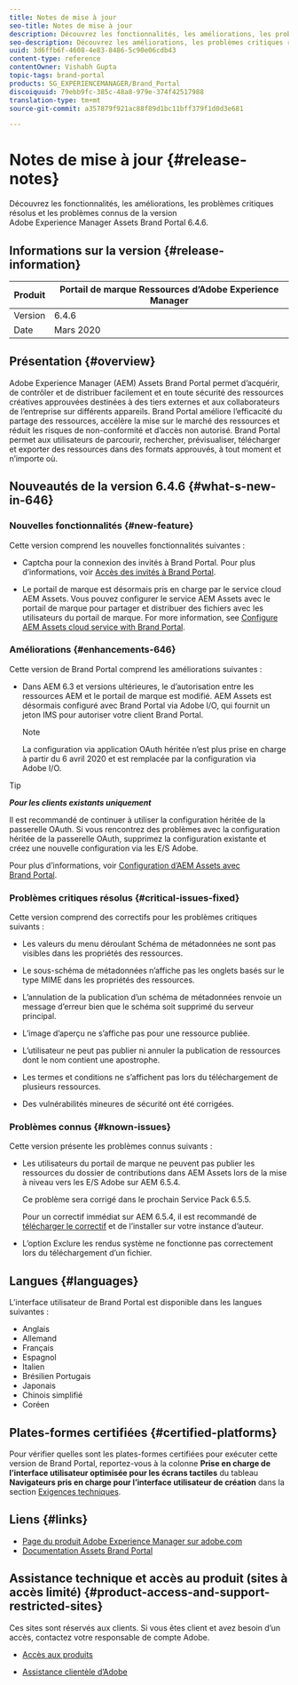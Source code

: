 ```yaml
---
title: Notes de mise à jour
seo-title: Notes de mise à jour
description: Découvrez les fonctionnalités, les améliorations, les problèmes critiques résolus et les problèmes connus de la version Adobe Experience Manager Assets Brand Portal 6.4.6.
seo-description: Découvrez les améliorations, les problèmes critiques résolus et les problèmes connus de la version Adobe Experience Manager Assets Brand Portal 6.4.6.
uuid: 3d6ffb6f-4608-4e83-8486-5c90e06cdb43
content-type: reference
contentOwner: Vishabh Gupta
topic-tags: brand-portal
products: SG_EXPERIENCEMANAGER/Brand_Portal
discoiquuid: 79ebb9fc-385c-48a8-979e-374f42517988
translation-type: tm+mt
source-git-commit: a357879f921ac88f89d1bc11bff379f1d0d3e681

---
```



# Notes de mise à jour {#release-notes}

Découvrez les fonctionnalités, les améliorations, les problèmes critiques résolus et les problèmes connus de la version Adobe Experience Manager Assets Brand Portal 6.4.6.

## Informations sur la version {#release-information}

| Produit | Portail de marque Ressources d’Adobe Experience Manager |
|---|---|
| Version | 6.4.6 |
| Date | Mars 2020 |

## Présentation {#overview}

Adobe Experience Manager (AEM) Assets Brand Portal permet d’acquérir, de contrôler et de distribuer facilement et en toute sécurité des ressources créatives approuvées destinées à des tiers externes et aux collaborateurs de l’entreprise sur différents appareils. Brand Portal améliore l’efficacité du partage des ressources, accélère la mise sur le marché des ressources et réduit les risques de non-conformité et d’accès non autorisé. Brand Portal permet aux utilisateurs de parcourir, rechercher, prévisualiser, télécharger et exporter des ressources dans des formats approuvés, à tout moment et n’importe où.

## Nouveautés de la version 6.4.6 {#what-s-new-in-646}

### Nouvelles fonctionnalités {#new-feature}

Cette version comprend les nouvelles fonctionnalités suivantes :

* Captcha pour la connexion des invités à Brand Portal. Pour plus d’informations, voir [Accès des invités à Brand Portal](../using/guest-access.md).

* Le portail de marque est désormais pris en charge par le service cloud AEM Assets. Vous pouvez configurer le service AEM Assets avec le portail de marque pour partager et distribuer des fichiers avec les utilisateurs du portail de marque.
For more information, see [Configure AEM Assets cloud service with Brand Portal](https://docs.adobe.com/content/help/en/experience-manager-cloud-service/assets/brandportal/configure-aem-assets-with-brand-portal.html).

### Améliorations {#enhancements-646}

Cette version de Brand Portal comprend les améliorations suivantes :

* Dans AEM 6.3 et versions ultérieures, le d’autorisation entre les ressources AEM et le portail de marque est modifié. AEM Assets est désormais configuré avec Brand Portal via Adobe I/O, qui fournit un jeton IMS pour autoriser votre client Brand Portal.

   >[!NOTE]
   >
   >La configuration via application OAuth héritée n’est plus prise en charge à partir du 6 avril 2020 et est remplacée par la configuration via Adobe I/O.


>[!TIP]
>
>***Pour les clients existants uniquement***
>
>Il est recommandé de continuer à utiliser la configuration héritée de la passerelle OAuth. Si vous rencontrez des problèmes avec la configuration héritée de la passerelle OAuth, supprimez la configuration existante et créez une nouvelle configuration via les E/S Adobe.


Pour plus d’informations, voir [Configuration d’AEM Assets avec Brand Portal](configure-aem-assets-with-brand-portal.md).

### Problèmes critiques résolus {#critical-issues-fixed}

Cette version comprend des correctifs pour les problèmes critiques suivants :

* Les valeurs du menu déroulant Schéma de métadonnées ne sont pas visibles dans les propriétés des ressources.

* Le sous-schéma de métadonnées n’affiche pas les onglets basés sur le type MIME dans les propriétés des ressources.

* L’annulation de la publication d’un schéma de métadonnées renvoie un message d’erreur bien que le schéma soit supprimé du serveur principal.

* L’image d’aperçu ne s’affiche pas pour une ressource publiée.

* L’utilisateur ne peut pas publier ni annuler la publication de ressources dont le nom contient une apostrophe.

* Les termes et conditions ne s’affichent pas lors du téléchargement de plusieurs ressources.

* Des vulnérabilités mineures de sécurité ont été corrigées.

### Problèmes connus {#known-issues}

Cette version présente les problèmes connus suivants :

* Les utilisateurs du portail de marque ne peuvent pas publier les ressources du dossier de contributions dans AEM Assets lors de la mise à niveau vers les E/S Adobe sur AEM 6.5.4.

   Ce problème sera corrigé dans le prochain Service Pack 6.5.5.

   Pour un correctif immédiat sur AEM 6.5.4, il est recommandé de [télécharger le correctif](https://www.adobeaemcloud.com/content/marketplace/marketplaceProxy.html?packagePath=/content/companies/public/adobe/packages/cq650/hotfix/cq-6.5.0-hotfix-33041) et de l’installer sur votre instance d’auteur.

* L’option Exclure les rendus système ne fonctionne pas correctement lors du téléchargement d’un fichier.


## Langues {#languages}

L’interface utilisateur de Brand Portal est disponible dans les langues suivantes :

* Anglais
* Allemand
* Français
* Espagnol
* Italien
* Brésilien   Portugais
* Japonais
* Chinois simplifié
* Coréen

## Plates-formes certifiées   {#certified-platforms}

Pour vérifier quelles sont les plates-formes certifiées pour exécuter cette version de Brand Portal, reportez-vous à la colonne **Prise en charge de l’interface utilisateur optimisée pour les écrans tactiles** du tableau **Navigateurs pris en charge pour l’interface utilisateur de création** dans la section [Exigences techniques](https://helpx.adobe.com/fr/experience-manager/6-4/sites/deploying/using/technical-requirements.html).

## Liens {#links}

* [Page du produit Adobe Experience Manager sur adobe.com](http://www.adobe.com/fr/marketing-cloud/experience-manager.html)
* [Documentation Assets Brand Portal](https://helpx.adobe.com/fr/experience-manager/brand-portal/user-guide.html)

## Assistance technique et accès au produit (sites à accès limité) {#product-access-and-support-restricted-sites}

Ces sites sont réservés aux clients. Si vous êtes client et avez besoin d’un accès, contactez votre responsable de compte Adobe.

* [](https://daycare.day.com) [Accès aux produits](https://login.marketing.adobe.com)

* [Assistance clientèle d’Adobe](https://helpx.adobe.com/fr/contact.html)
